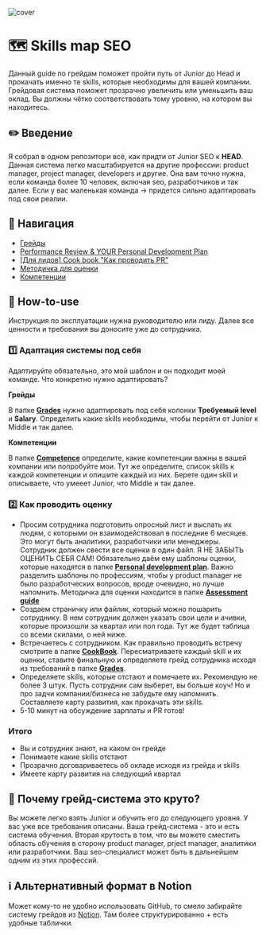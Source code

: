 ![cover](https://github.com/aqvaspirt/seoskillmap/blob/main/images/cover.png)


# 🗺 Skills map SEO
Данный guide по грейдам поможет пройти путь от Junior до Head и прокачать именно те skills, которые необходимы для вашей компании. Грейдовая система поможет прозрачно увеличить или уменьшить ваш оклад. Вы должны чётко соответствовать тому уровню, на котором вы находитесь. 

## ✏️ Введение
Я собрал в одном репозитори всё, как придти от Junior SEO к **HEAD**. Данная система легко масштабируется на другие профессии: product manager, project manager, developers и другие. Она вам точно нужна, если команда более 10 человек, включая seo, разработчиков и так далее. Если у вас маленькая команда -> придется сильно адаптировать под свои реалии.

## 🧭 Навигация
- [Грейды](https://github.com/aqvaspirt/seoskillmap/tree/main/grades)
- [Performance Review & YOUR Personal Development Plan](https://github.com/aqvaspirt/seoskillmap/tree/main/personal-development-plan)
- [[Для лидов] Cook book "Как проводить PR"](https://github.com/aqvaspirt/seoskillmap/tree/main/cookbook)
- [Методичка для оценки](https://github.com/aqvaspirt/seoskillmap/tree/main/assessment-guide)
- [Компетенции](https://github.com/aqvaspirt/seoskillmap/tree/main/competence)


## 🤖 How-to-use
Инструкция по эксплуатации нужна руководителю или лиду. Далее все ценности и требования вы доносите уже до сотрудника.

### 1️⃣ Адаптация системы под себя
Адаптируйте обязательно, это мой шаблон и он подходит моей команде. Что конкретно нужно адаптировать?

**Грейды**

В папке **[Grades](https://github.com/aqvaspirt/seoskillmap/tree/main/grades)** нужно адаптировать под себя колонки **Требуемый level** и **Salary**. Определить какие skills необходимы, чтобы перейти от Junior к Middle и так далее.

**Компетенции**

В папке **[Competence](https://github.com/aqvaspirt/seoskillmap/tree/main/competence)** определите, какие компетенции важны в вашей компании или попробуйте мои.
Тут же определите, список skills к каждой компетенции и опишите каждый из них. Берете один skill и описываете, что умееет Junior, что Middle и так далее. 

### 2️⃣ Как проводить оценку
- Просим сотрудника подготовить опросный лист и выслать их людям, с которыми он взаимодействовал в последние 6 месяцев. Это могут быть аналитики, разработчики или менеджеры. Сотрудник должен свести все оценки в один файл. Я НЕ ЗАБЫТЬ ОЦЕНИТЬ СЕБЯ САМ! Обязательно даём ему шаблоны оценки, которые находятся в папке **[Personal development plan](https://github.com/aqvaspirt/seoskillmap/tree/main/personal-development-plan)**. Важно разделить шаблоны по профессиям, чтобы у product manager не было разработческих вопросов, вроде очевидно, но лучше напомнить. Методичка для оценки находится в папке **[Assessment guide](https://github.com/aqvaspirt/seoskillmap/tree/main/assessment-guide)**
- Создаем страничку или файлик, который можно пошарить сотруднику. В нем сотрудник должен указать свои цели и ачивки, которые произошли за квартал или пол года. Тут же будет таблица со всеми скилами, о ней ниже.
- Встречаетесь с сотрудником. Как правильно проводить встречу смотрите в папке **[CookBook](https://github.com/aqvaspirt/seoskillmap/tree/main/cookbook)**. Пересматриваете каждый skill и их оценки, ставите финальную и определяете грейд сотрудника исходя из требований в папке **[Grades](https://github.com/aqvaspirt/seoskillmap/tree/main/grades)**. 
- Определяете skills, которые отстают и помечаете их. Рекомендую не более 3 штук. Пусть сотрудник сам выберет, вы больше коуч! Но и про задчи компании/бизнеса не забудьте ему напомнить. Составляете карту развития, как прокачать эти skills.
- 5-10 минут на обсуждение зарплаты и PR готов!

### Итого
- Вы и сотрудник знают, на каком он грейде
- Понимаете какие skills отстают
- Прозрачно договариваетесь об окладе исходя из грейда и skills
- Имеете карту развития на следующий квартал

## 🤟 Почему грейд-система это круто?
Вы можете легко взять Junior и обучить его до следующего уровня. У вас уже все требования описаны. Ваша грейд-система - это и есть система обучения. Вторая крутость в том, что вы можете сместить область обучения в сторону product manager, prject manager, аналитики или разработчики. Ваш seo-специалист может быть в дальнейшем одним из этих профессий.

## ℹ️ Альтернативный формат в Notion
Может кому-то не удобно использовать GitHub, то смело забирайте систему грейдов из [Notion](https://www.notion.so/aqvaspirt/Skills-map-SEO-c215a1cb1abe443f9e724baf8569b68b). Там более структурированно + есть удобные таблички.
